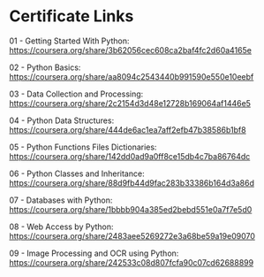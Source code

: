 # Certificate Links

01 - Getting Started With Python: https://coursera.org/share/3b62056cec608ca2baf4fc2d60a4165e

02 - Python Basics: https://coursera.org/share/aa8094c2543440b991590e550e10eebf

03 - Data Collection and Processing: https://coursera.org/share/2c2154d3d48e12728b169064af1446e5

04 - Python Data Structures: https://coursera.org/share/444de6ac1ea7aff2efb47b38586b1bf8

05 - Python Functions Files Dictionaries: https://coursera.org/share/142dd0ad9a0ff8ce15db4c7ba86764dc

06 - Python Classes and Inheritance: https://coursera.org/share/88d9fb44d9fac283b33386b164d3a86d

07 - Databases with Python: https://coursera.org/share/1bbbb904a385ed2bebd551e0a7f7e5d0

08 - Web Access by Python: https://coursera.org/share/2483aee5269272e3a68be59a19e09070

09 - Image Processing and OCR using Python: https://coursera.org/share/242533c08d807fcfa90c07cd62688899